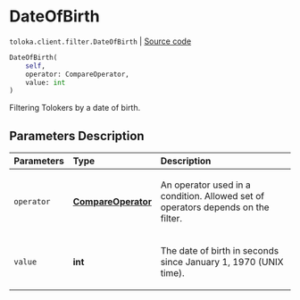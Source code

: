 # DateOfBirth
`toloka.client.filter.DateOfBirth` | [Source code](https://github.com/Toloka/toloka-kit/blob/v1.1.3/src/client/filter.py#L344)

```python
DateOfBirth(
    self,
    operator: CompareOperator,
    value: int
)
```

Filtering Tolokers by a date of birth.

## Parameters Description

| Parameters | Type | Description |
| :----------| :----| :-----------|
`operator`|**[CompareOperator](toloka.client.primitives.operators.CompareOperator.md)**|<p>An operator used in a condition. Allowed set of operators depends on the filter.</p>
`value`|**int**|<p>The date of birth in seconds since January 1, 1970 (UNIX time).</p>
